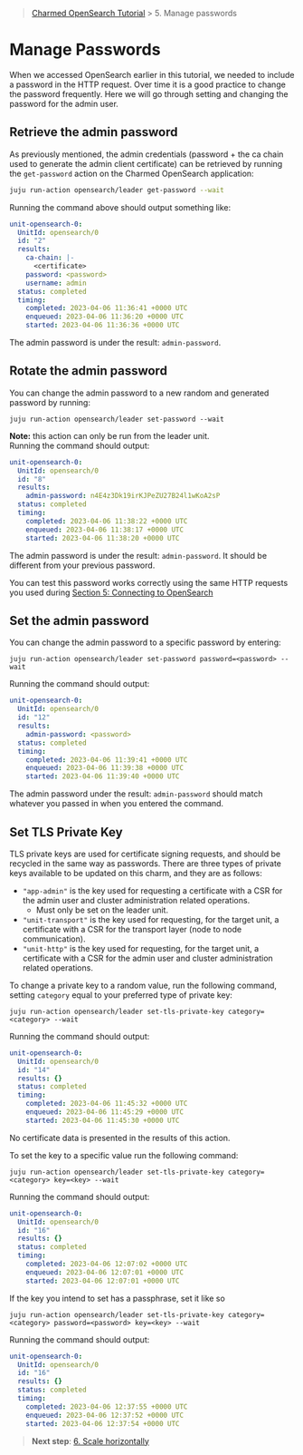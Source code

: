 >[Charmed OpenSearch Tutorial](/t/9722) > 5. Manage passwords
# Manage Passwords

When we accessed OpenSearch earlier in this tutorial, we needed to include a password in the HTTP request. Over time it is a good practice to change the password frequently. Here we will go through setting and changing the password for the admin user.

## Retrieve the admin password
As previously mentioned, the admin credentials (password + the ca chain used to generate the admin client certificate) can be retrieved by running the `get-password` action on the Charmed OpenSearch application:

```bash
juju run-action opensearch/leader get-password --wait
```
Running the command above should output something like:

```yaml
unit-opensearch-0:
  UnitId: opensearch/0
  id: "2"
  results:
    ca-chain: |-
      <certificate>
    password: <password>
    username: admin
  status: completed
  timing:
    completed: 2023-04-06 11:36:41 +0000 UTC
    enqueued: 2023-04-06 11:36:20 +0000 UTC
    started: 2023-04-06 11:36:36 +0000 UTC
```
The admin password is under the result: `admin-password`.


## Rotate the admin password

You can change the admin password to a new random and generated password by running:

```shell
juju run-action opensearch/leader set-password --wait
```
**Note:** this action can only be run from the leader unit.  
Running the command should output:

```yaml
unit-opensearch-0:
  UnitId: opensearch/0
  id: "8"
  results:
    admin-password: n4E4z3Dk19irKJPeZU27B24l1wKoA2sP
  status: completed
  timing:
    completed: 2023-04-06 11:38:22 +0000 UTC
    enqueued: 2023-04-06 11:38:17 +0000 UTC
    started: 2023-04-06 11:38:20 +0000 UTC
```

The admin password is under the result: `admin-password`. It should be different from your previous password.

You can test this password works correctly using the same HTTP requests you used during [Section 5: Connecting to OpenSearch](./5-connecting-to-opensearch.md)

## Set the admin password

You can change the admin password to a specific password by entering:

```shell
juju run-action opensearch/leader set-password password=<password> --wait
```

Running the command should output:

```yaml
unit-opensearch-0:
  UnitId: opensearch/0
  id: "12"
  results:
    admin-password: <password>
  status: completed
  timing:
    completed: 2023-04-06 11:39:41 +0000 UTC
    enqueued: 2023-04-06 11:39:38 +0000 UTC
    started: 2023-04-06 11:39:40 +0000 UTC
```

The admin password under the result: `admin-password` should match whatever you passed in when you entered the command.

## Set TLS Private Key

TLS private keys are used for certificate signing requests, and should be recycled in the same way as passwords. There are three types of private keys available to be updated on this charm, and they are as follows:

- `"app-admin"` is the key used for requesting a certificate with a CSR for the admin user and cluster administration related operations.
  - Must only be set on the leader unit.
- `"unit-transport"` is the key used for requesting, for the target unit, a certificate with a CSR for the transport layer (node to node communication).
- `"unit-http"` is the key used for requesting, for the target unit, a certificate with a CSR for the admin user and cluster administration related operations.

To change a private key to a random value, run the following command, setting `category` equal to your preferred type of private key:

```shell
juju run-action opensearch/leader set-tls-private-key category=<category> --wait
```

Running the command should output:

```yaml
unit-opensearch-0:
  UnitId: opensearch/0
  id: "14"
  results: {}
  status: completed
  timing:
    completed: 2023-04-06 11:45:32 +0000 UTC
    enqueued: 2023-04-06 11:45:29 +0000 UTC
    started: 2023-04-06 11:45:30 +0000 UTC
```

No certificate data is presented in the results of this action.

To set the key to a specific value run the following command:

```shell
juju run-action opensearch/leader set-tls-private-key category=<category> key=<key> --wait
```

Running the command should output:

```yaml
unit-opensearch-0:
  UnitId: opensearch/0
  id: "16"
  results: {}
  status: completed
  timing:
    completed: 2023-04-06 12:07:02 +0000 UTC
    enqueued: 2023-04-06 12:07:01 +0000 UTC
    started: 2023-04-06 12:07:01 +0000 UTC
```

If the key you intend to set has a passphrase, set it like so

```shell
juju run-action opensearch/leader set-tls-private-key category=<category> password=<password> key=<key> --wait
```

Running the command should output:

```yaml
unit-opensearch-0:
  UnitId: opensearch/0
  id: "16"
  results: {}
  status: completed
  timing:
    completed: 2023-04-06 12:37:55 +0000 UTC
    enqueued: 2023-04-06 12:37:52 +0000 UTC
    started: 2023-04-06 12:37:54 +0000 UTC
```


>**Next step**: [6. Scale horizontally](/t/9720)